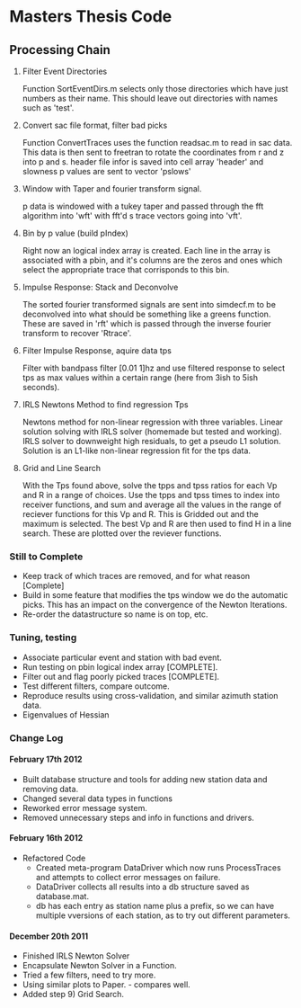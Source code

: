 Masters Thesis Code
===================

Processing Chain
----------------

1.  Filter Event Directories

    Function SortEventDirs.m selects only those directories
    which have just numbers as their name. This should 
    leave out directories with names such as 'test'.

2.  Convert sac file format, filter bad picks

    Function ConvertTraces uses the function readsac.m to
    read in sac data. This data is then sent to freetran
    to rotate the coordinates from r and z into p and s.
    header file infor is saved into cell array 'header' and
    slowness p values are sent to vector 'pslows'

3.  Window with Taper and fourier transform signal.

    p data is windowed with a tukey taper and passed through 
    the fft algorithm into 'wft' with fft'd s trace vectors 
    going into 'vft'.

4.  Bin by p value (build pIndex)

    Right now an logical index array is created. Each line in the
    array is associated with a pbin, and it's columns are the 
    zeros and ones which select the appropriate trace that corrisponds
    to this bin.

5.  Impulse Response: Stack and Deconvolve

    The sorted fourier transformed signals are sent into simdecf.m
    to be deconvolved into what should be something like a greens
    function. These are saved in 'rft' which is passed through the
    inverse fourier transform to recover 'Rtrace'.

6.  Filter Impulse Response, aquire data tps

    Filter with bandpass filter [0.01 1]hz and use filtered response to select tps as
    max values within a certain range (here from 3ish to 5ish seconds).

7.  IRLS Newtons Method to find regression Tps

    Newtons method for non-linear regression with three variables.
    Linear solution solving with IRLS solver (homemade but tested and working).
    IRLS solver to downweight high residuals, to get a pseudo L1 solution.
    Solution is an L1-like non-linear regression fit for the tps data.

8.  Grid and Line Search

    With the Tps found above, solve the tpps and tpss ratios for each
    Vp and R in a range of choices. Use the tpps and tpss times to index
    into receiver functions, and sum and average all the values in the range
    of reciever functions for this Vp and R. This is Gridded out and the
    maximum is selected. The best Vp and R are then used to find H in a 
    line search. These are plotted over the reviever functions.

### Still to Complete
*   Keep track of which traces are removed, and for what reason [Complete]
*   Build in some feature that modifies the tps window we do the automatic picks.
This has an impact on the convergence of the Newton Iterations.
*   Re-order the datastructure so name is on top, etc.
### Tuning, testing
*   Associate particular event and station with bad event.
*   Run testing on pbin logical index array [COMPLETE].
*   Filter out and flag poorly picked traces [COMPLETE].
*   Test different filters, compare outcome. 
*   Reproduce results using cross-validation, and similar azimuth station data.
*   Eigenvalues of Hessian
    
### Change Log
#### February 17th 2012
*   Built database structure and tools for adding new station data and removing data.
*   Changed several data types in functions
*   Reworked error message system.
*   Removed unnecessary steps and info in functions and drivers.

#### February 16th 2012
*   Refactored Code
    * Created meta-program DataDriver which now runs ProcessTraces and attempts to collect error messages on failure.
    * DataDriver collects all results into a db structure saved as database.mat.
    * db has each entry as station name plus a prefix, so we can have multiple vversions of each station, as to try out different parameters.
#### December 20th 2011
*   Finished IRLS Newton Solver
*   Encapsulate Newton Solver in a Function.
*   Tried a few filters, need to try more.
*   Using similar plots to Paper. - compares well.
*   Added step 9) Grid Search.


